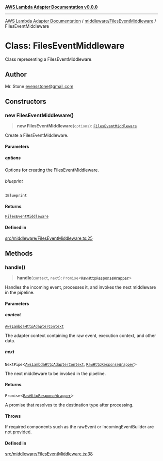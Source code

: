 [**AWS Lambda Adapter Documentation v0.0.0**](../../../README.md)

***

[AWS Lambda Adapter Documentation](../../../modules.md) / [middleware/FilesEventMiddleware](../README.md) / FilesEventMiddleware

# Class: FilesEventMiddleware

Class representing a FilesEventMiddleware.

## Author

Mr. Stone <evensstone@gmail.com>

## Constructors

### new FilesEventMiddleware()

> **new FilesEventMiddleware**(`options`): [`FilesEventMiddleware`](FilesEventMiddleware.md)

Create a FilesEventMiddleware.

#### Parameters

##### options

Options for creating the FilesEventMiddleware.

###### blueprint

`IBlueprint`

#### Returns

[`FilesEventMiddleware`](FilesEventMiddleware.md)

#### Defined in

[src/middleware/FilesEventMiddleware.ts:25](https://github.com/stonemjs/aws-lambda-adapter/blob/f00bc5adf35a7d817c9d8d34c42561c4c82e758d/src/middleware/FilesEventMiddleware.ts#L25)

## Methods

### handle()

> **handle**(`context`, `next`): `Promise`\<[`RawHttpResponseWrapper`](../../../RawHttpResponseWrapper/classes/RawHttpResponseWrapper.md)\>

Handles the incoming event, processes it, and invokes the next middleware in the pipeline.

#### Parameters

##### context

[`AwsLambdaHttpAdapterContext`](../../../declarations/interfaces/AwsLambdaHttpAdapterContext.md)

The adapter context containing the raw event, execution context, and other data.

##### next

`NextPipe`\<[`AwsLambdaHttpAdapterContext`](../../../declarations/interfaces/AwsLambdaHttpAdapterContext.md), [`RawHttpResponseWrapper`](../../../RawHttpResponseWrapper/classes/RawHttpResponseWrapper.md)\>

The next middleware to be invoked in the pipeline.

#### Returns

`Promise`\<[`RawHttpResponseWrapper`](../../../RawHttpResponseWrapper/classes/RawHttpResponseWrapper.md)\>

A promise that resolves to the destination type after processing.

#### Throws

If required components such as the rawEvent or IncomingEventBuilder are not provided.

#### Defined in

[src/middleware/FilesEventMiddleware.ts:38](https://github.com/stonemjs/aws-lambda-adapter/blob/f00bc5adf35a7d817c9d8d34c42561c4c82e758d/src/middleware/FilesEventMiddleware.ts#L38)
